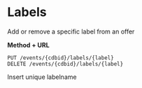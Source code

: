 ---
---

# Labels 

Add or remove a specific label from an offer

**Method + URL**

```
PUT /events/{cdbid}/labels/{label}
DELETE /events/{cdbid}/labels/{label}
```

Insert unique labelname